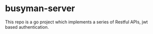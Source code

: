 # busyman-server

This repo is a go project which implements a series of Restful APIs, jwt based authentication.
